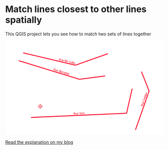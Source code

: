 # Match lines closest to other lines spatially

This QGIS project lets you see how to match two sets of lines together

![](images/gif.gif)

[Read the explanation on my blog](https://datagistips.hypotheses.org/530)